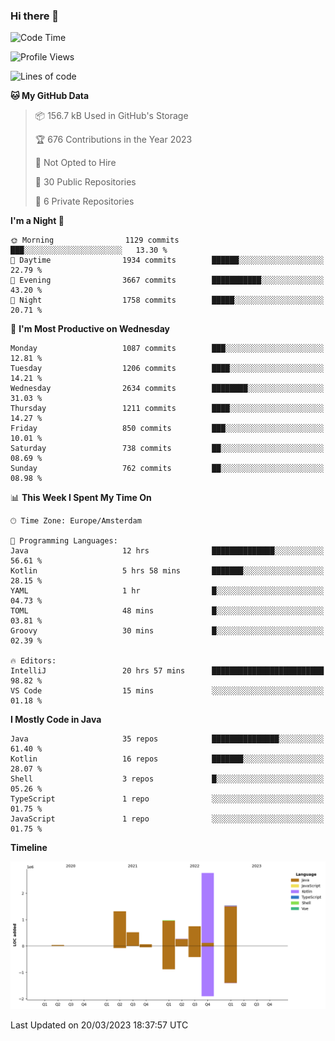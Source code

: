 ### Hi there 👋


<!--START_SECTION:waka-->
![Code Time](http://img.shields.io/badge/Code%20Time-3%2C095%20hrs%2040%20mins-blue)

![Profile Views](http://img.shields.io/badge/Profile%20Views-1-blue)

![Lines of code](https://img.shields.io/badge/From%20Hello%20World%20I%27ve%20Written-8.8%20million%20lines%20of%20code-blue)

**🐱 My GitHub Data** 

> 📦 156.7 kB Used in GitHub's Storage 
 > 
> 🏆 676 Contributions in the Year 2023
 > 
> 🚫 Not Opted to Hire
 > 
> 📜 30 Public Repositories 
 > 
> 🔑 6 Private Repositories 
 > 
**I'm a Night 🦉** 

```text
🌞 Morning                1129 commits        ███░░░░░░░░░░░░░░░░░░░░░░   13.30 % 
🌆 Daytime                1934 commits        ██████░░░░░░░░░░░░░░░░░░░   22.79 % 
🌃 Evening                3667 commits        ███████████░░░░░░░░░░░░░░   43.20 % 
🌙 Night                  1758 commits        █████░░░░░░░░░░░░░░░░░░░░   20.71 % 
```
📅 **I'm Most Productive on Wednesday** 

```text
Monday                   1087 commits        ███░░░░░░░░░░░░░░░░░░░░░░   12.81 % 
Tuesday                  1206 commits        ████░░░░░░░░░░░░░░░░░░░░░   14.21 % 
Wednesday                2634 commits        ████████░░░░░░░░░░░░░░░░░   31.03 % 
Thursday                 1211 commits        ████░░░░░░░░░░░░░░░░░░░░░   14.27 % 
Friday                   850 commits         ███░░░░░░░░░░░░░░░░░░░░░░   10.01 % 
Saturday                 738 commits         ██░░░░░░░░░░░░░░░░░░░░░░░   08.69 % 
Sunday                   762 commits         ██░░░░░░░░░░░░░░░░░░░░░░░   08.98 % 
```


📊 **This Week I Spent My Time On** 

```text
🕑︎ Time Zone: Europe/Amsterdam

💬 Programming Languages: 
Java                     12 hrs              ██████████████░░░░░░░░░░░   56.61 % 
Kotlin                   5 hrs 58 mins       ███████░░░░░░░░░░░░░░░░░░   28.15 % 
YAML                     1 hr                █░░░░░░░░░░░░░░░░░░░░░░░░   04.73 % 
TOML                     48 mins             █░░░░░░░░░░░░░░░░░░░░░░░░   03.81 % 
Groovy                   30 mins             █░░░░░░░░░░░░░░░░░░░░░░░░   02.39 % 

🔥 Editors: 
IntelliJ                 20 hrs 57 mins      █████████████████████████   98.82 % 
VS Code                  15 mins             ░░░░░░░░░░░░░░░░░░░░░░░░░   01.18 % 
```

**I Mostly Code in Java** 

```text
Java                     35 repos            ███████████████░░░░░░░░░░   61.40 % 
Kotlin                   16 repos            ███████░░░░░░░░░░░░░░░░░░   28.07 % 
Shell                    3 repos             █░░░░░░░░░░░░░░░░░░░░░░░░   05.26 % 
TypeScript               1 repo              ░░░░░░░░░░░░░░░░░░░░░░░░░   01.75 % 
JavaScript               1 repo              ░░░░░░░░░░░░░░░░░░░░░░░░░   01.75 % 
```



**Timeline**

![Lines of Code chart](https://raw.githubusercontent.com/powercasgamer/powercasgamer/master/assets/bar_graph.png)


 Last Updated on 20/03/2023 18:37:57 UTC
<!--END_SECTION:waka-->
